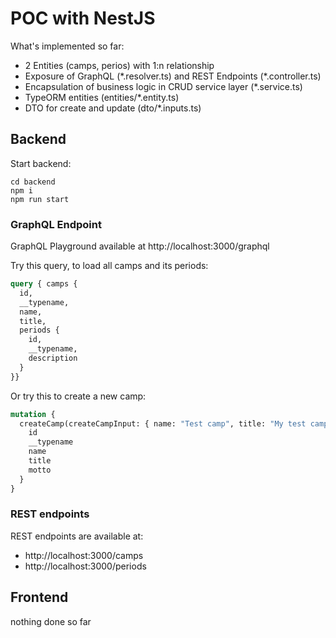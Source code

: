 # POC with NestJS

What's implemented so far:
- 2 Entities (camps, perios) with 1:n relationship
- Exposure of GraphQL (\*.resolver.ts) and REST Endpoints (\*.controller.ts)
- Encapsulation of business logic in CRUD service layer (\*.service.ts)
- TypeORM entities (entities/\*.entity.ts)
- DTO for create and update (dto/\*.inputs.ts)

## Backend
Start backend:
```Shell
cd backend
npm i
npm run start
```

### GraphQL Endpoint
GraphQL Playground available at http://localhost:3000/graphql

Try this query, to load all camps and its periods:
```GraphQL
query { camps {
  id,
  __typename,
  name,
  title,
  periods {
    id,
    __typename,
    description
  }
}}
```

Or try this to create a new camp:
```GraphQL
mutation {
  createCamp(createCampInput: { name: "Test camp", title: "My test camp" }) {
    id
    __typename
    name
    title
    motto
  }
}
```

### REST endpoints
REST endpoints are available at:
- http://localhost:3000/camps
- http://localhost:3000/periods



## Frontend
nothing done so far
